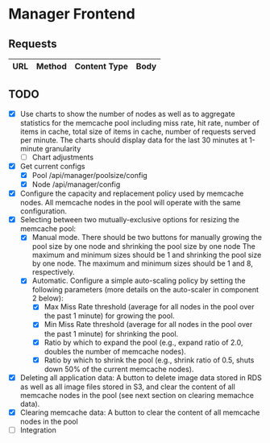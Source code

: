 # Manager Frontend

## Requests

URL            |  Method | Content Type        | Body      
---------------|---------|---------------------|-------------
                            

## TODO
- [x] Use charts to show the number of nodes as well as to aggregate statistics for the memcache pool including miss rate, hit rate, number of items in cache, total size of items in cache, number of requests served per minute. The charts should display data for the last 30 minutes at 1-minute granularity
    - [ ] Chart adjustments
- [x] Get current configs
    - [x] Pool /api/manager/poolsize/config
    - [x] Node /api/manager/config
- [x] Configure the capacity and replacement policy used by memcache nodes. All memcache nodes in the pool will operate with the same configuration.
- [x] Selecting between two mutually-exclusive options for resizing the memcache pool:
    - [x] Manual mode. There should be two buttons for manually growing the pool size by one node and shrinking the pool size by one node The maximum and minimum sizes should be 1 and shrinking the pool size by one node. The maximum and minimum sizes should be 1 and 8, respectively.
    - [x] Automatic. Configure a simple auto-scaling policy by setting the following parameters (more details on the auto-scaler in component 2 below):
        - [x] Max Miss Rate threshold (average for all nodes in the pool over the past 1 minute) for growing the pool.
        - [x] Min Miss Rate threshold (average for all nodes in the pool over the past 1 minute) for shrinking the pool.
        - [x] Ratio by which to expand the pool (e.g., expand ratio of 2.0, doubles the number of memcache nodes).
        - [x] Ratio by which to shrink the pool (e.g., shrink ratio of 0.5, shuts down 50% of the current memcache nodes).
- [x] Deleting all application data: A button to delete image data stored in RDS as well as all image files stored in S3, and clear the content of all memcache nodes in the pool (see next section on clearing memachce data).
- [x] Clearing memcache data: A button to clear the content of all memcache nodes in the pool
- [ ] Integration